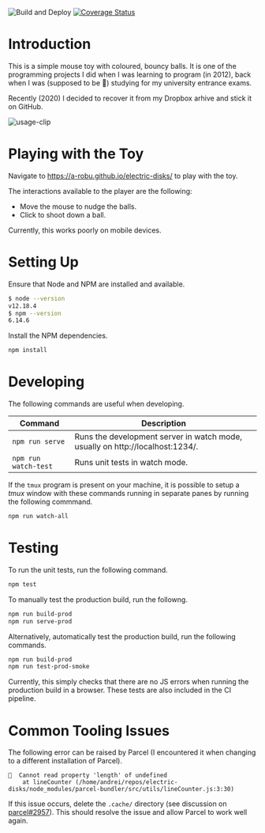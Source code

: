 ![Build and Deploy](https://github.com/a-robu/electric-disks/workflows/Build%20and%20Deploy/badge.svg?branch=master)
[![Coverage Status](https://coveralls.io/repos/github/a-robu/electric-disks/badge.svg?branch=master)](https://coveralls.io/github/a-robu/electric-disks?branch=master)

# Introduction

This is a simple mouse toy with coloured, bouncy balls. It is one of the programming projects I did when I was learning to program (in 2012), back when I was (supposed to be 🙂) studying for my university entrance exams.

Recently (2020) I decided to recover it from my Dropbox arhive and stick it on GitHub.

![usage-clip](usage-clip.gif)

# Playing with the Toy

Navigate to https://a-robu.github.io/electric-disks/ to play with the toy.

The interactions available to the player are the following:
- Move the mouse to nudge the balls.
- Click to shoot down a ball.

Currently, this works poorly on mobile devices.

# Setting Up

Ensure that Node and NPM are installed and available.

```bash
$ node --version
v12.18.4
$ npm --version
6.14.6
```

Install the NPM dependencies.

```bash
npm install
```

# Developing

The following commands are useful when developing.

| Command | Description |
|---------|-------------|
| `npm run serve` | Runs the development server in watch mode, usually on http://localhost:1234/. |
| `npm run watch-test` | Runs unit tests in watch mode. |

If the `tmux` program is present on your machine, it is possible to setup a _tmux_ window with these commands running in separate panes by running the following commmand.

```bash
npm run watch-all
```

# Testing

To run the unit tests, run the following command.

```bash
npm test
```

To manually test the production build, run the followng.

```bash
npm run build-prod
npm run serve-prod
```

Alternatively, automatically test the production build, run the following commands.

```bash
npm run build-prod
npm run test-prod-smoke
```

Currently, this simply checks that there are no JS errors when running the production build in a browser. These tests are also included in the CI pipeline.

# Common Tooling Issues

The following error can be raised by Parcel (I encountered it when changing to a different installation of Parcel).

```
🚨  Cannot read property 'length' of undefined
    at lineCounter (/home/andrei/repos/electric-disks/node_modules/parcel-bundler/src/utils/lineCounter.js:3:30)
```

If this issue occurs, delete the `.cache/` directory (see discussion on [parcel#2957](https://github.com/parcel-bundler/parcel/issues/2957#issuecomment-486915492)). This should resolve the issue and allow Parcel to work well again.

